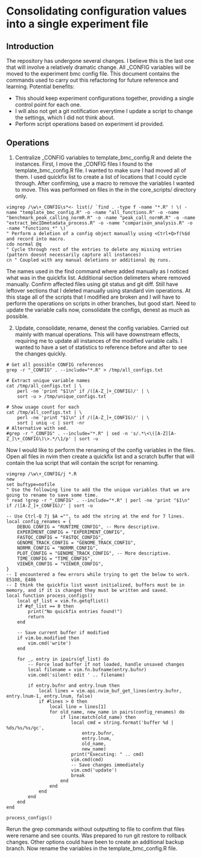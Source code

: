 # Consolidating configuration values into a single experiment file
## Introduction
The repository has undergone several changes. I believe this is the last one that will involve a relatively dramatic change.
All _CONFIG variables will be moved to the experiment bmc config file.
This document contains the commands used to carry out this refactoring for future reference and learning.
Potential benefits:
- This should keep experiment configurations together, providing a single control point for each one.
- I will also not get a git notification everytime I update a script to change the settings, which I did not think about.
- Perform script operations based on experiment id provided.

## Operations
1. Centralize _CONFIG variables to template_bmc_config.R and delete the instances.
First, I move the _CONFIG files I found to the template_bmc_config.R file. I wanted to make sure I had moved all of them. I used quickfix list to create a list of locations that I could cycle through. After confirming, use a macro to remove the variables I wanted to move.
This was performed on files in the in the core_scripts/ directory only.
```{vim}
vimgrep /\w\+_CONFIG\s*<- list(/ `find . -type f -name "*.R" ! \( -name "template_bmc_config.R" -o -name "all_functions.R" -o -name "benchmark_peak_calling_normR.R" -o -name "peak_call_normR.R" -o -name "extract_bmcIDmetadata_process.R" -o -name "comparison_analysis.R" -o -name "functions_*" \)`
" Perform a deletion of a config object manually using <Ctrl+Q>f(%$d and record into macro.
cdo normal @q
" Cycle through rest of the entries to delete any missing entries (pattern doesnt necessarily capture all instances)
cn " Coupled with any manual deletions or additional @q runs.
```

The names used in the find command where added manually as I noticed what was in the quickfix list. Additional section delimeters where removed manually.
Confirm affected files using git status and git diff.
Still have leftover sections that I deleted manually using standard vim operations.
At this stage all of the scripts that I modified are broken and I will have to perform the operations on scripts in other branches, but good start.
Need to update the variable calls now, consolidate the configs, denest as much as possible.

2. Update, consolidate, rename, denest the config variables.
Carried out mainly with manual operations.
This will have downstream effects, requiring me to update all instances of the modified variable calls.
I wanted to have a set of statistics to reference before and after to see the changes quickly.
```{bash}
# Get all possible CONFIG references
grep -r "_CONFIG" . --include="*.R" > /tmp/all_configs.txt

# Extract unique variable names
cat /tmp/all_configs.txt | \
    perl -ne 'print "$1\n" if /([A-Z_]+_CONFIG)/' | \
    sort -u > /tmp/unique_configs.txt

# Show usage count for each
cat /tmp/all_configs.txt | \
    perl -ne 'print "$1\n" if /([A-Z_]+_CONFIG)/' | \
    sort | uniq -c | sort -nr
# Alternative with sed.
#grep -r "_CONFIG" . --include="*.R" | sed -n 's/.*\<\([A-Z][A-Z_]\+_CONFIG\)\>.*/\1/p' | sort -u
```

Now I would like to perform the renaming of the config variables in the files.
Open all files in nvim then create a quickfix list and a scratch buffer that will contain the lua script that will contain the script for renaming.

```{vim}
vimgrep /\w\+_CONFIG/j *.R
new
set buftype=nofile
" Use the following line to add the the unique variables that we are going to rename to save some time.
" read !grep -r "_CONFIG" . --include="*.R" | perl -ne 'print "$1\n" if /([A-Z_]+_CONFIG)/' | sort -u
```

```{lua}
-- Use Ctrl-Q 7j $A ="", to add the string at the end for 7 lines.
local config_renames = {
    DEBUG_CONFIG = "RUNTIME_CONFIG", -- More descriptive.
    EXPERIMENT_CONFIG = "EXPERIMENT_CONFIG",
    FASTQC_CONFIG = "FASTQC_CONFIG",
    GENOME_TRACK_CONFIG = "GENOME_TRACK_CONFIG",
    NORMR_CONFIG = "NORMR_CONFIG",
    PLOT_CONFIG = "GENOME_TRACK_CONFIG", -- More descriptive.
    TIME_CONFIG = "TIME_CONFIG",
    VIEWER_CONFIG = "VIEWER_CONFIG",
}
-- I encountered a few errors while trying to get the below to work. E5108, E486
-- I think the quickfix list wasnt initialized, buffers must be in memory, and if it is changed they must be written and saved.
local function process_configs()
    local qf_list = vim.fn.getqflist()
    if #qf_list == 0 then
        print("No quickfix entries found!")
        return
    end

    -- Save current buffer if modified
    if vim.bo.modified then
        vim.cmd('write')
    end

    for _, entry in ipairs(qf_list) do
        -- Force load buffer if not loaded, handle unsaved changes
        local filename = vim.fn.bufname(entry.bufnr)
        vim.cmd('silent! edit ' .. filename)

        if entry.bufnr and entry.lnum then
            local lines = vim.api.nvim_buf_get_lines(entry.bufnr, entry.lnum-1, entry.lnum, false)
            if #lines > 0 then
                local line = lines[1]
                for old_name, new_name in pairs(config_renames) do
                    if line:match(old_name) then
                        local cmd = string.format('buffer %d | %ds/%s/%s/gc',
                            entry.bufnr,
                            entry.lnum,
                            old_name,
                            new_name)
                        print("Executing: " .. cmd)
                        vim.cmd(cmd)
                        -- Save changes immediately
                        vim.cmd('update')
                        break
                    end
                end
            end
        end
    end
end

process_configs()
```

Rerun the grep commands without outputting to file to confirm that files were rename and see counts.
Was prepared to run git restore to rollback changes. Other options could have been to create an additional backup branch.
Now rename the variables in the template_bmc_config.R file.
